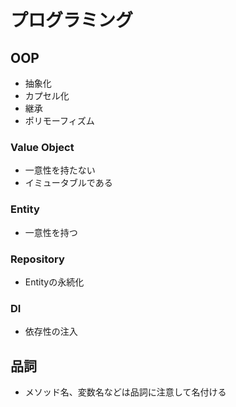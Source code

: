 # プログラミング
## OOP
* 抽象化
* カプセル化
* 継承
* ポリモーフィズム

### Value Object
* 一意性を持たない
* イミュータブルである

### Entity
* 一意性を持つ

### Repository
* Entityの永続化

### DI
* 依存性の注入

## 品詞
* メソッド名、変数名などは品詞に注意して名付ける
